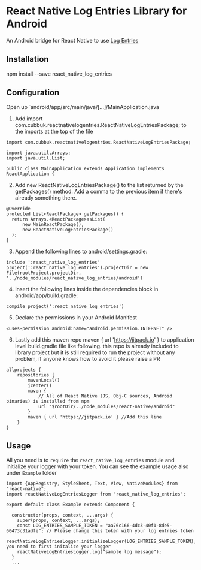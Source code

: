 # React Native Log Entries Library for Android

An Android bridge for React Native to use [Log Entries](https://logentries.com/)

## Installation
npm install --save react_native_log_entries

## Configuration

Open up `android/app/src/main/java/[...]/MainApplication.java

1. Add import com.cubbuk.reactnativelogentries.ReactNativeLogEntriesPackage; to the imports at the top of the file

````
import com.cubbuk.reactnativelogentries.ReactNativeLogEntriesPackage;

import java.util.Arrays;
import java.util.List;

public class MainApplication extends Application implements ReactApplication {
````

2. Add new ReactNativeLogEntriesPackage() to the list returned by the getPackages() method. Add a comma to the previous item if there's already something there.

````
@Override
protected List<ReactPackage> getPackages() {
  return Arrays.<ReactPackage>asList(
      new MainReactPackage(),
      new ReactNativeLogEntriesPackage()
  );
}
````

3. Append the following lines to android/settings.gradle:

````
include ':react_native_log_entries'
project(':react_native_log_entries').projectDir = new File(rootProject.projectDir,   '../node_modules/react_native_log_entries/android')
````

4. Insert the following lines inside the dependencies block in android/app/build.gradle:
  
````
compile project(':react_native_log_entries')
````

5. Declare the permissions in your Android Manifest

````
<uses-permission android:name="android.permission.INTERNET" />
````

6. Lastly add this maven repo maven { url 'https://jitpack.io' } to application level build.gradle file like following. this repo is already included to library project but it is still required to run the project without any problem, if anyone knows how to avoid it please raise a PR

````
allprojects {
    repositories {
        mavenLocal()
        jcenter()
        maven {
            // All of React Native (JS, Obj-C sources, Android binaries) is installed from npm
            url "$rootDir/../node_modules/react-native/android"
        }
        maven { url 'https://jitpack.io' } //Add this line
    }
}
````

## Usage

All you need is to `require` the `react_native_log_entries` module and initialize your logger with your token. You can see the example usage also under `Example` folder


````
import {AppRegistry, StyleSheet, Text, View, NativeModules} from "react-native";
import reactNativeLogEntriesLogger from "react_native_log_entries";

export default class Example extends Component {

  constructor(props, context, ...args) {
    super(props, context, ...args);
    const LOG_ENTRIES_SAMPLE_TOKEN = "aa76c166-4dc3-40f1-8de5-60473c31adfe"; // Please change this token with your log entries token
    reactNativeLogEntriesLogger.initializeLogger(LOG_ENTRIES_SAMPLE_TOKEN);// you need to first initalize your logger
    reactNativeLogEntriesLogger.log("sample log message");
  }
  ...
````

